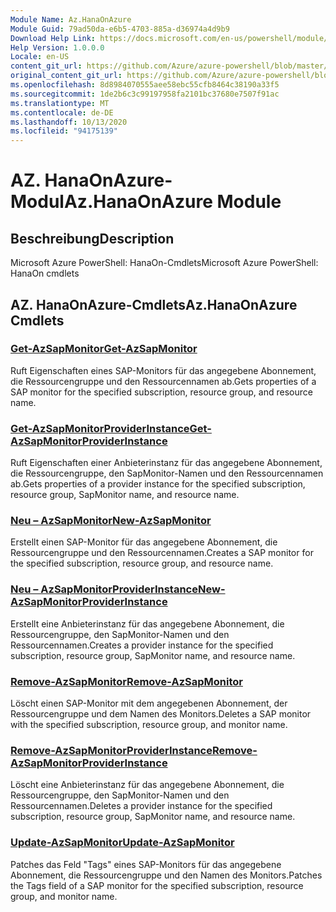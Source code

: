 ```yaml
---
Module Name: Az.HanaOnAzure
Module Guid: 79ad50da-e6b5-4703-885a-d36974a4d9b9
Download Help Link: https://docs.microsoft.com/en-us/powershell/module/az.hanaonazure
Help Version: 1.0.0.0
Locale: en-US
content_git_url: https://github.com/Azure/azure-powershell/blob/master/src/HanaOnAzure/help/Az.HanaOnAzure.md
original_content_git_url: https://github.com/Azure/azure-powershell/blob/master/src/HanaOnAzure/help/Az.HanaOnAzure.md
ms.openlocfilehash: 8d8984070555aee58ebc55cfb8464c38190a33f5
ms.sourcegitcommit: 1de2b6c3c99197958fa2101bc37680e7507f91ac
ms.translationtype: MT
ms.contentlocale: de-DE
ms.lasthandoff: 10/13/2020
ms.locfileid: "94175139"
---
```

# <span data-ttu-id="a4e3d-101">AZ. HanaOnAzure-Modul</span><span class="sxs-lookup"><span data-stu-id="a4e3d-101">Az.HanaOnAzure Module</span></span>
## <span data-ttu-id="a4e3d-102">Beschreibung</span><span class="sxs-lookup"><span data-stu-id="a4e3d-102">Description</span></span>
<span data-ttu-id="a4e3d-103">Microsoft Azure PowerShell: HanaOn-Cmdlets</span><span class="sxs-lookup"><span data-stu-id="a4e3d-103">Microsoft Azure PowerShell: HanaOn cmdlets</span></span>

## <span data-ttu-id="a4e3d-104">AZ. HanaOnAzure-Cmdlets</span><span class="sxs-lookup"><span data-stu-id="a4e3d-104">Az.HanaOnAzure Cmdlets</span></span>
### [<span data-ttu-id="a4e3d-105">Get-AzSapMonitor</span><span class="sxs-lookup"><span data-stu-id="a4e3d-105">Get-AzSapMonitor</span></span>](Get-AzSapMonitor.md)
<span data-ttu-id="a4e3d-106">Ruft Eigenschaften eines SAP-Monitors für das angegebene Abonnement, die Ressourcengruppe und den Ressourcennamen ab.</span><span class="sxs-lookup"><span data-stu-id="a4e3d-106">Gets properties of a SAP monitor for the specified subscription, resource group, and resource name.</span></span>

### [<span data-ttu-id="a4e3d-107">Get-AzSapMonitorProviderInstance</span><span class="sxs-lookup"><span data-stu-id="a4e3d-107">Get-AzSapMonitorProviderInstance</span></span>](Get-AzSapMonitorProviderInstance.md)
<span data-ttu-id="a4e3d-108">Ruft Eigenschaften einer Anbieterinstanz für das angegebene Abonnement, die Ressourcengruppe, den SapMonitor-Namen und den Ressourcennamen ab.</span><span class="sxs-lookup"><span data-stu-id="a4e3d-108">Gets properties of a provider instance for the specified subscription, resource group, SapMonitor name, and resource name.</span></span>

### [<span data-ttu-id="a4e3d-109">Neu – AzSapMonitor</span><span class="sxs-lookup"><span data-stu-id="a4e3d-109">New-AzSapMonitor</span></span>](New-AzSapMonitor.md)
<span data-ttu-id="a4e3d-110">Erstellt einen SAP-Monitor für das angegebene Abonnement, die Ressourcengruppe und den Ressourcennamen.</span><span class="sxs-lookup"><span data-stu-id="a4e3d-110">Creates a SAP monitor for the specified subscription, resource group, and resource name.</span></span>

### [<span data-ttu-id="a4e3d-111">Neu – AzSapMonitorProviderInstance</span><span class="sxs-lookup"><span data-stu-id="a4e3d-111">New-AzSapMonitorProviderInstance</span></span>](New-AzSapMonitorProviderInstance.md)
<span data-ttu-id="a4e3d-112">Erstellt eine Anbieterinstanz für das angegebene Abonnement, die Ressourcengruppe, den SapMonitor-Namen und den Ressourcennamen.</span><span class="sxs-lookup"><span data-stu-id="a4e3d-112">Creates a provider instance for the specified subscription, resource group, SapMonitor name, and resource name.</span></span>

### [<span data-ttu-id="a4e3d-113">Remove-AzSapMonitor</span><span class="sxs-lookup"><span data-stu-id="a4e3d-113">Remove-AzSapMonitor</span></span>](Remove-AzSapMonitor.md)
<span data-ttu-id="a4e3d-114">Löscht einen SAP-Monitor mit dem angegebenen Abonnement, der Ressourcengruppe und dem Namen des Monitors.</span><span class="sxs-lookup"><span data-stu-id="a4e3d-114">Deletes a SAP monitor with the specified subscription, resource group, and monitor name.</span></span>

### [<span data-ttu-id="a4e3d-115">Remove-AzSapMonitorProviderInstance</span><span class="sxs-lookup"><span data-stu-id="a4e3d-115">Remove-AzSapMonitorProviderInstance</span></span>](Remove-AzSapMonitorProviderInstance.md)
<span data-ttu-id="a4e3d-116">Löscht eine Anbieterinstanz für das angegebene Abonnement, die Ressourcengruppe, den SapMonitor-Namen und den Ressourcennamen.</span><span class="sxs-lookup"><span data-stu-id="a4e3d-116">Deletes a provider instance for the specified subscription, resource group, SapMonitor name, and resource name.</span></span>

### [<span data-ttu-id="a4e3d-117">Update-AzSapMonitor</span><span class="sxs-lookup"><span data-stu-id="a4e3d-117">Update-AzSapMonitor</span></span>](Update-AzSapMonitor.md)
<span data-ttu-id="a4e3d-118">Patches das Feld "Tags" eines SAP-Monitors für das angegebene Abonnement, die Ressourcengruppe und den Namen des Monitors.</span><span class="sxs-lookup"><span data-stu-id="a4e3d-118">Patches the Tags field of a SAP monitor for the specified subscription, resource group, and monitor name.</span></span>

